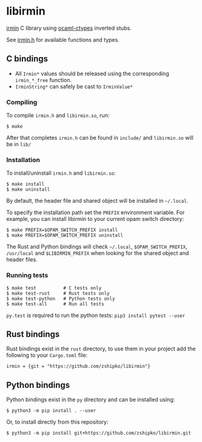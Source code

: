 # libirmin

[irmin](https://github.com/mirage/irmin) C library using [ocaml-ctypes](https://github.com/ocamllabs/ocaml-ctypes) inverted stubs.

See [irmin.h](https://github.com/zshipko/libirmin/blob/main/include/irmin.h) for available functions and types.

## C bindings

- All `Irmin*` values should be released using the corresponding `irmin_*_free` function.
- `IrminString*` can safely be cast to `IrminValue*`

### Compiling

To compile `irmin.h` and `libirmin.so`, run:

```
$ make
```

After that completes `irmin.h` can be found in `include/` and `libirmin.so` will be in `lib/`

### Installation

To install/uninstall `irmin.h` and `libirmin.so`:

```
$ make install
$ make uninstall
```

By default, the header file and shared object will be installed in `~/.local`.

To specify the installation path set the `PREFIX` environment variable. For example, you can
install libirmin to your current opam switch directory:

```
$ make PREFIX=$OPAM_SWITCH_PREFIX install
$ make PREFIX=$OPAM_SWITCH_PREFIX uninstall
```

The Rust and Python bindings will check `~/.local`, `$OPAM_SWITCH_PREFIX`, `/usr/local` and
`$LIBIRMIN_PREFIX` when looking for the shared object and header files.

### Running tests

```
$ make test          # C tests only
$ make test-rust     # Rust tests only
$ make test-python   # Python tests only
$ make test-all      # Run all tests
```

`py.test` is required to run the python tests: `pip3 install pytest --user`

## Rust bindings

Rust bindings exist in the `rust` directory, to use them in your project add the following to your `Cargo.toml` file:

```
irmin = {git = "https://github.com/zshipko/libirmin"}
```

## Python bindings

Python bindings exist in the `py` directory and can be installed using:

```
$ python3 -m pip install . --user
```

Or, to install directly from this repository:

```
$ python3 -m pip install git+https://github.com/zshipko/libirmin.git
```


